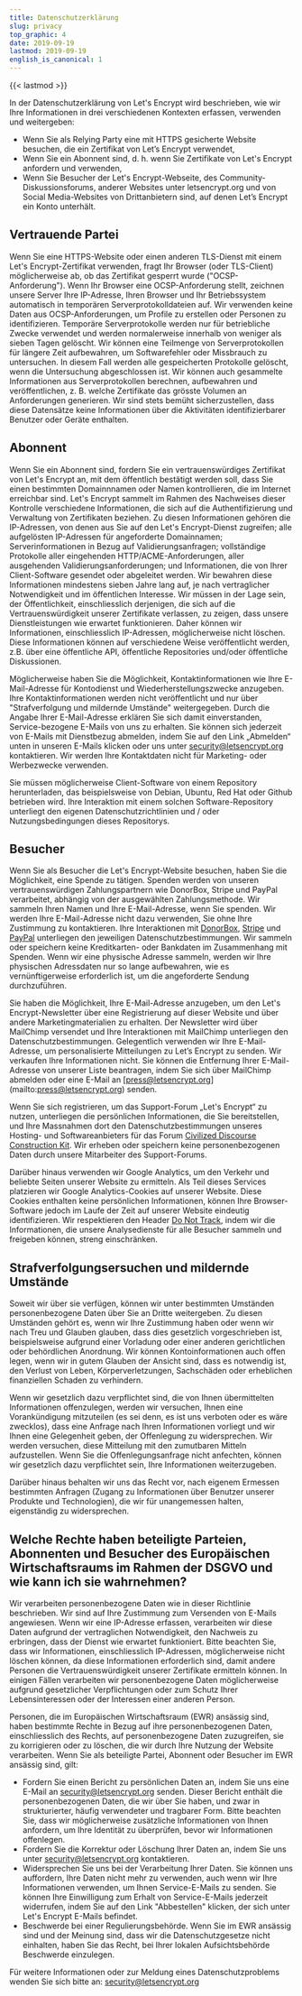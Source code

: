 ```yaml
---
title: Datenschutzerklärung
slug: privacy
top_graphic: 4
date: 2019-09-19
lastmod: 2019-09-19
english_is_canonical: 1
---
```


{{< lastmod >}}

In der Datenschutzerklärung von Let's Encrypt wird beschrieben, wie wir
Ihre Informationen in drei verschiedenen Kontexten erfassen, verwenden
und weitergeben:

* Wenn Sie als Relying Party eine mit HTTPS gesicherte Website besuchen,
die ein Zertifikat von Let’s Encrypt verwendet, 
* Wenn Sie ein Abonnent sind, d. h. wenn Sie Zertifikate von Let's Encrypt anfordern und
verwenden, 
* Wenn Sie Besucher der Let's Encrypt-Webseite, des
Community-Diskussionsforums, anderer Websites unter letsencrypt.org und
von Social Media-Websites von Drittanbietern sind, auf denen Let’s Encrypt ein Konto unterhält.

## Vertrauende Partei

Wenn Sie eine HTTPS-Website oder einen anderen TLS-Dienst mit einem
Let's Encrypt-Zertifikat verwenden, fragt Ihr Browser (oder TLS-Client)
möglicherweise ab, ob das Zertifikat gesperrt wurde
("OCSP-Anforderung"). Wenn Ihr Browser eine OCSP-Anforderung stellt,
zeichnen unsere Server Ihre IP-Adresse, Ihren Browser und Ihr
Betriebssystem automatisch in temporären Serverprotokolldateien auf. Wir
verwenden keine Daten aus OCSP-Anforderungen, um Profile zu erstellen
oder Personen zu identifizieren. Temporäre Serverprotokolle werden nur
für betriebliche Zwecke verwendet und werden normalerweise innerhalb von
weniger als sieben Tagen gelöscht. Wir können eine Teilmenge von
Serverprotokollen für längere Zeit aufbewahren, um Softwarefehler oder
Missbrauch zu untersuchen. In diesem Fall werden alle gespeicherten
Protokolle gelöscht, wenn die Untersuchung abgeschlossen ist. Wir können
auch gesammelte Informationen aus Serverprotokollen berechnen,
aufbewahren und veröffentlichen, z. B. welche Zertifikate das grösste
Volumen an Anforderungen generieren. Wir sind stets bemüht
sicherzustellen, dass diese Datensätze keine Informationen über die
Aktivitäten identifizierbarer Benutzer oder Geräte enthalten.

## Abonnent

Wenn Sie ein Abonnent sind, fordern Sie ein vertrauenswürdiges
Zertifikat von Let's Encrypt an, mit dem öffentlich bestätigt werden
soll, dass Sie einen bestimmten Domainnnamen oder Namen kontrollieren,
die im Internet erreichbar sind. Let's Encrypt sammelt im Rahmen des
Nachweises dieser Kontrolle verschiedene Informationen, die sich auf die
Authentifizierung und Verwaltung von Zertifikaten beziehen. Zu diesen
Informationen gehören die IP-Adressen, von denen aus Sie auf den Let's
Encrypt-Dienst zugreifen; alle aufgelösten IP-Adressen für angeforderte
Domainnamen; Serverinformationen in Bezug auf Validierungsanfragen;
vollständige Protokolle aller eingehenden HTTP/ACME-Anforderungen,
aller ausgehenden Validierungsanforderungen; und Informationen, die von
Ihrer Client-Software gesendet oder abgeleitet werden. Wir bewahren
diese Informationen mindestens sieben Jahre lang auf, je nach
vertraglicher Notwendigkeit und im öffentlichen Interesse. Wir müssen in
der Lage sein, der Öffentlichkeit, einschliesslich derjenigen, die sich
auf die Vertrauenswürdigkeit unserer Zertifikate verlassen, zu zeigen,
dass unsere Dienstleistungen wie erwartet funktionieren. Daher können
wir Informationen, einschliesslich IP-Adressen, möglicherweise nicht
löschen. Diese Informationen können auf verschiedene Weise
veröffentlicht werden, z.B. über eine öffentliche API, öffentliche
Repositories und/oder öffentliche Diskussionen.

Möglicherweise haben Sie die Möglichkeit, Kontaktinformationen wie Ihre
E-Mail-Adresse für Kontodienst und Wiederherstellungszwecke anzugeben.
Ihre Kontaktinformationen werden nicht veröffentlicht und nur über
"Strafverfolgung und mildernde Umstände" weitergegeben. Durch die Angabe
Ihrer E-Mail-Adresse erklären Sie sich damit einverstanden,
Service-bezogene E-Mails von uns zu erhalten. Sie können sich jederzeit
von E-Mails mit Dienstbezug abmelden, indem Sie auf den Link „Abmelden“
unten in unseren E-Mails klicken oder uns unter
[security@letsencrypt.org](mailto:security@letsencrypt.org)
kontaktieren. Wir werden Ihre Kontaktdaten nicht für Marketing- oder
Werbezwecke verwenden.

Sie müssen möglicherweise Client-Software von einem Repository
herunterladen, das beispielsweise von Debian, Ubuntu, Red Hat oder
Github betrieben wird. Ihre Interaktion mit einem solchen
Software-Repository unterliegt den eigenen Datenschutzrichtlinien und /
oder Nutzungsbedingungen dieses Repositorys.

## Besucher

Wenn Sie als Besucher die Let's Encrypt-Website besuchen, haben Sie die
Möglichkeit, eine Spende zu tätigen. Spenden werden von unseren
vertrauenswürdigen Zahlungspartnern wie DonorBox, Stripe und PayPal
verarbeitet, abhängig von der ausgewählten Zahlungsmethode. Wir sammeln
Ihren Namen und Ihre E-Mail-Adresse, wenn Sie spenden. Wir werden Ihre
E-Mail-Adresse nicht dazu verwenden, Sie ohne Ihre Zustimmung zu
kontaktieren. Ihre Interaktionen mit [DonorBox](https://donorbox.org/privacy), 
[Stripe](https://stripe.com/privacy/) und [PayPal](https://www.paypal.com/us)
unterliegen den jeweiligen Datenschutzbestimmungen. Wir
sammeln oder speichern keine Kreditkarten- oder Bankdaten im
Zusammenhang mit Spenden. Wenn wir eine physische Adresse sammeln,
werden wir Ihre physischen Adressdaten nur so lange aufbewahren, wie es
vernünftigerweise erforderlich ist, um die angeforderte Sendung
durchzuführen.

Sie haben die Möglichkeit, Ihre E-Mail-Adresse anzugeben,
um den Let's Encrypt-Newsletter über eine Registrierung auf dieser Website
und über andere Marketingmaterialien zu erhalten. Der Newsletter wird über
MailChimp versendet und Ihre Interaktionen mit MailChimp unterliegen den
Datenschutzbestimmungen. Gelegentlich verwenden wir Ihre E-Mail-Adresse,
um personalisierte Mitteilungen zu Let’s Encrypt zu senden. Wir verkaufen
Ihre Informationen nicht. Sie können die Entfernung Ihrer E-Mail-Adresse
von unserer Liste beantragen, indem Sie sich über MailChimp abmelden oder
eine E-Mail an [press@letsencrypt.org] (mailto:press@letsencrypt.org) senden.

Wenn Sie sich registrieren, um das Support-Forum „Let's Encrypt“ zu
nutzen, unterliegen die persönlichen Informationen, die Sie
bereitstellen, und Ihre Massnahmen dort den Datenschutzbestimmungen
unseres Hosting- und Softwareanbieters für das Forum 
[Civilized Discourse Construction Kit](https://www.discourse.org/privacy).
Wir erheben oder speichern keine personenbezogenen Daten durch unsere
Mitarbeiter des Support-Forums.

Darüber hinaus verwenden wir Google Analytics, um den Verkehr und
beliebte Seiten unserer Website zu ermitteln. Als Teil dieses Services
platzieren wir Google Analytics-Cookies auf unserer Website. Diese
Cookies enthalten keine persönlichen Informationen, können Ihre
Browser-Software jedoch im Laufe der Zeit auf unserer Website eindeutig
identifizieren. Wir respektieren den Header 
[Do Not Track](http://donottrack.us/), indem wir die Informationen, die unsere
Analysedienste für alle Besucher sammeln und freigeben können, streng
einschränken.

## Strafverfolgungsersuchen und mildernde Umstände

Soweit wir über sie verfügen, können wir unter bestimmten Umständen
personenbezogene Daten über Sie an Dritte weitergeben. Zu diesen
Umständen gehört es, wenn wir Ihre Zustimmung haben oder wenn wir nach
Treu und Glauben glauben, dass dies gesetzlich vorgeschrieben ist,
beispielsweise aufgrund einer Vorladung oder einer anderen gerichtlichen
oder behördlichen Anordnung. Wir können Kontoinformationen auch offen
legen, wenn wir in gutem Glauben der Ansicht sind, dass es notwendig
ist, den Verlust von Leben, Körperverletzungen, Sachschäden oder
erheblichen finanziellen Schaden zu verhindern.

Wenn wir gesetzlich dazu verpflichtet sind, die von Ihnen übermittelten
Informationen offenzulegen, werden wir versuchen, Ihnen eine
Vorankündigung mitzuteilen (es sei denn, es ist uns verboten oder es wäre
zwecklos), dass eine Anfrage nach Ihren Informationen vorliegt und
wir Ihnen eine Gelegenheit geben, der Offenlegung zu widersprechen. 
Wir werden versuchen, diese Mitteilung mit den zumutbaren Mitteln aufzustellen.
Wenn Sie die Offenlegungsanfrage nicht anfechten, können wir gesetzlich
dazu verpflichtet sein, Ihre Informationen weiterzugeben.

Darüber hinaus behalten wir uns das Recht vor, nach eigenem Ermessen
bestimmten Anfragen (Zugang zu Informationen über Benutzer unserer
Produkte und Technologien), die wir für unangemessen halten,
eigenständig zu widersprechen.

## Welche Rechte haben beteiligte Parteien, Abonnenten und Besucher des Europäischen Wirtschaftsraums im Rahmen der DSGVO und wie kann ich sie wahrnehmen?

Wir verarbeiten personenbezogene Daten wie in dieser Richtlinie
beschrieben. Wir sind auf Ihre Zustimmung zum Versenden von E-Mails
angewiesen. Wenn wir eine IP-Adresse erfassen, verarbeiten wir diese
Daten aufgrund der vertraglichen Notwendigkeit, den Nachweis zu
erbringen, dass der Dienst wie erwartet funktioniert. Bitte beachten
Sie, dass wir Informationen, einschliesslich IP-Adressen, möglicherweise
nicht löschen können, da diese Informationen erforderlich sind, damit
andere Personen die Vertrauenswürdigkeit unserer Zertifikate ermitteln
können. In einigen Fällen verarbeiten wir personenbezogene Daten
möglicherweise aufgrund gesetzlicher Verpflichtungen oder zum Schutz
Ihrer Lebensinteressen oder der Interessen einer anderen Person.

Personen, die im Europäischen Wirtschaftsraum (EWR) ansässig sind, haben
bestimmte Rechte in Bezug auf ihre personenbezogenen Daten,
einschliesslich des Rechts, auf personenbezogene Daten zuzugreifen, sie
zu korrigieren oder zu löschen, die wir durch Ihre Nutzung der Website
verarbeiten. Wenn Sie als beteiligte Partei, Abonnent oder Besucher im EWR
ansässig sind, gilt:

* Fordern Sie einen Bericht zu persönlichen Daten an, indem Sie uns eine
E-Mail an security@letsencrypt.org senden. Dieser Bericht enthält die
personenbezogenen Daten, die wir über Sie haben, und zwar in
strukturierter, häufig verwendeter und tragbarer Form. Bitte beachten
Sie, dass wir möglicherweise zusätzliche Informationen von Ihnen
anfordern, um Ihre Identität zu überprüfen, bevor wir Informationen
offenlegen.  
* Fordern Sie die Korrektur oder Löschung Ihrer Daten an,
indem Sie uns unter security@letsencrypt.org kontaktieren.  
* Widersprechen Sie uns bei der Verarbeitung Ihrer Daten. Sie können uns
auffordern, Ihre Daten nicht mehr zu verwenden, auch wenn wir Ihre
Informationen verwenden, um Ihnen Service-E-Mails zu senden. Sie können
Ihre Einwilligung zum Erhalt von Service-E-Mails jederzeit widerrufen,
indem Sie auf den Link "Abbestellen" klicken, der sich unter Let's
Encrypt E-Mails befindet.  
* Beschwerde bei einer Regulierungsbehörde.
Wenn Sie im EWR ansässig sind und der Meinung sind, dass wir die
Datenschutzgesetze nicht einhalten, haben Sie das Recht, bei Ihrer
lokalen Aufsichtsbehörde Beschwerde einzulegen.

Für weitere Informationen oder zur Meldung eines Datenschutzproblems
wenden Sie sich bitte an: [security@letsencrypt.org](mailto:security@letsencrypt.org)
